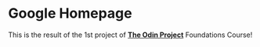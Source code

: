 # Google Homepage

This is the result of the 1st project of **[The Odin Project](https://www.theodinproject.com/paths/foundations/)** Foundations Course!